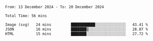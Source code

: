 <!--START_SECTION:waka-->

```txt
From: 13 December 2024 - To: 20 December 2024

Total Time: 56 mins

Image (svg)   24 mins         ███████████░░░░░░░░░░░░░░   43.41 %
JSON          16 mins         ███████▒░░░░░░░░░░░░░░░░░   28.87 %
HTML          15 mins         ███████░░░░░░░░░░░░░░░░░░   27.72 %
```

<!--END_SECTION:waka-->